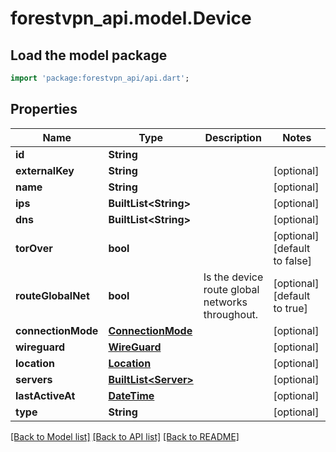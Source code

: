 # forestvpn_api.model.Device

## Load the model package
```dart
import 'package:forestvpn_api/api.dart';
```

## Properties
Name | Type | Description | Notes
------------ | ------------- | ------------- | -------------
**id** | **String** |  | 
**externalKey** | **String** |  | [optional] 
**name** | **String** |  | [optional] 
**ips** | **BuiltList&lt;String&gt;** |  | [optional] 
**dns** | **BuiltList&lt;String&gt;** |  | [optional] 
**torOver** | **bool** |  | [optional] [default to false]
**routeGlobalNet** | **bool** | Is the device route global networks throughout. | [optional] [default to true]
**connectionMode** | [**ConnectionMode**](ConnectionMode.md) |  | [optional] 
**wireguard** | [**WireGuard**](WireGuard.md) |  | [optional] 
**location** | [**Location**](Location.md) |  | [optional] 
**servers** | [**BuiltList&lt;Server&gt;**](Server.md) |  | [optional] 
**lastActiveAt** | [**DateTime**](DateTime.md) |  | [optional] 
**type** | **String** |  | [optional] 

[[Back to Model list]](../README.md#documentation-for-models) [[Back to API list]](../README.md#documentation-for-api-endpoints) [[Back to README]](../README.md)



